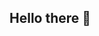 ## Hello there 👋

<!--
- 🔭 Je travail actuellement en université pour un BUT
- 🌱 J'apprend notamment du Java, Python, SQL et PHP
- 💬 Je suis preneur pour des conseils
- 📫 Contacter moi par mail
- ⚡ Fun fact: j'aime les jeux vidéo lol
-->
